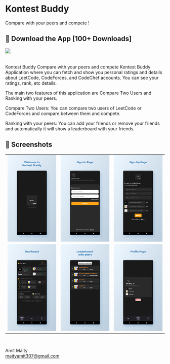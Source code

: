 # Kontest Buddy
Compare with your peers and compete !

## 🔗 Download the App [100+ Downloads]

<a href="https://play.google.com/store/apps/details?id=kontestbuddybyamitmaity.example.kontestbuddy">
<img src="https://github.com/maityamit/Heritsm-Heritage_of_India-Application/blob/master/Demo/800px-Google_Play_Store_badge_EN.svg.png" width="20%" /></a>
<br>

<br>Kontest Buddy
Compare with your peers and compete
Kontest Buddy Application where you can fetch and show you personal ratings and details about LeetCode, CodeForces, and CodeChef accounts. You can see your ratings, rank, etc details.

The main two features of this application are Compare Two Users and Ranking with your peers.

Compare Two Users: You can compare two users of LeetCode or CodeForces and compare between them and compete.

Ranking with your peers: You can add your friends or remove your friends and automatically it will show a leaderboard with your friends.

## 📸 Screenshots

||||
|:----------------------------------------:|:-----------------------------------------:|:-----------------------------------------: |
| ![Imgur](Demo/1.png) | ![Imgur](Demo/2.png) | ![Imgur](Demo/3.png) |
| ![Imgur](Demo/4.png) | ![Imgur](Demo/5.png) | ![Imgur](Demo/6.png) |

<br>

Amit Maity <br>
maityamit307@gmail.com
